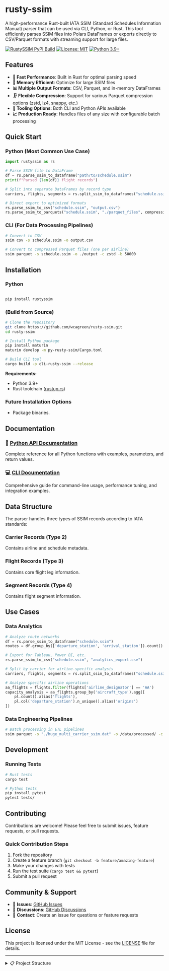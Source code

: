 # rusty-ssim

A high-performance Rust-built IATA SSIM (Standard Schedules Information Manual) parser that can be used via CLI, Python, or Rust. This tool efficiently parses SSIM files into Polars DataFrames or exports directly to CSV/Parquet formats with streaming support for large files.

[![RustySSIM PyPI Build](https://github.com/wcagreen/rusty-ssim/actions/workflows/publish-to-pypi.yml/badge.svg)](https://github.com/wcagreen/rusty-ssim/actions/workflows/publish-to-pypi.yml)
[![License: MIT](https://img.shields.io/badge/License-MIT-yellow.svg)](https://opensource.org/licenses/MIT)
[![Python 3.9+](https://img.shields.io/badge/python-3.9+-blue.svg)](https://www.python.org/downloads/)

## Features

- **🚀 Fast Performance**: Built in Rust for optimal parsing speed
- **💾 Memory Efficient**: Optimize for large SSIM files  
- **📊 Multiple Output Formats**: CSV, Parquet, and in-memory DataFrames
- **🗜️ Flexible Compression**: Support for various Parquet compression options (zstd, lz4, snappy, etc.)
- **🔧 Tooling Options**: Both CLI and Python APIs available
- **📈 Production Ready**: Handles files of any size with configurable batch processing

## Quick Start

### Python (Most Common Use Case)

```python
import rustyssim as rs

# Parse SSIM file to DataFrame
df = rs.parse_ssim_to_dataframe("path/to/schedule.ssim")
print(f"Parsed {len(df)} flight records")

# Split into separate DataFrames by record type
carriers, flights, segments = rs.split_ssim_to_dataframes("schedule.ssim")

# Direct export to optimized formats
rs.parse_ssim_to_csv("schedule.ssim", "output.csv")
rs.parse_ssim_to_parquets("schedule.ssim", "./parquet_files", compression="zstd")
```

### CLI (For Data Processing Pipelines)

```bash
# Convert to CSV
ssim csv -s schedule.ssim -o output.csv

# Convert to compressed Parquet files (one per airline)
ssim parquet -s schedule.ssim -o ./output -c zstd -b 50000
```

## Installation

### Python

```bash

pip install rustyssim

```



### (Build from Source)

```bash
# Clone the repository
git clone https://github.com/wcagreen/rusty-ssim.git
cd rusty-ssim

# Install Python package
pip install maturin
maturin develop -m py-rusty-ssim/Cargo.toml

# Build CLI tool
cargo build -p cli-rusty-ssim --release
```

**Requirements:**
- Python 3.9+
- Rust toolchain ([rustup.rs](https://rustup.rs))

### Future Installation Options
- Package binaries.

## Documentation

### 📖 [Python API Documentation](https://github.com/wcagreen/rusty-ssim/blob/main/docs/python.md)
Complete reference for all Python functions with examples, parameters, and return values.

### 💻 [CLI Documentation](https://github.com/wcagreen/rusty-ssim/blob/main/docs/cli-usage.md) 
Comprehensive guide for command-line usage, performance tuning, and integration examples.

## Data Structure

The parser handles three types of SSIM records according to IATA standards:

### Carrier Records (Type 2)
Contains airline and schedule metadata.

### Flight Records (Type 3)
Contains core flight leg information.

### Segment Records (Type 4)  
Contains flight segment information.



## Use Cases

### Data Analytics
```python
# Analyze route networks
df = rs.parse_ssim_to_dataframe("schedule.ssim")
routes = df.group_by(['departure_station', 'arrival_station']).count()

# Export for Tableau, Power BI, etc.
rs.parse_ssim_to_csv("schedule.ssim", "analytics_export.csv")
```

```python
# Split by carrier for airline-specific analysis
carriers, flights, segments = rs.split_ssim_to_dataframes("schedule.ssim")

# Analyze specific airline operations
aa_flights = flights.filter(flights['airline_designator'] == 'AA')
capacity_analysis = aa_flights.group_by('aircraft_type').agg([
    pl.count().alias('flights'),
    pl.col('departure_station').n_unique().alias('origins')
])
```


### Data Engineering Pipelines
```bash
# Batch processing in ETL pipelines
ssim parquet -s "./huge_multi_carrier_ssim.dat" -o /data/processed/ -c zstd -b 100000

```

## Development

### Running Tests
```bash
# Rust tests
cargo test

# Python tests  
pip install pytest
pytest tests/
```


## Contributing

Contributions are welcome! Please feel free to submit issues, feature requests, or pull requests.

### Quick Contribution Steps
1. Fork the repository
2. Create a feature branch (`git checkout -b feature/amazing-feature`)
3. Make your changes with tests
4. Run the test suite (`cargo test && pytest`)
5. Submit a pull request

## Community & Support

- 🐛 **Issues**: [GitHub Issues](https://github.com/wcagreen/rusty-ssim/issues)
- 💬 **Discussions**: [GitHub Discussions](https://github.com/wcagreen/rusty-ssim/discussions)
- 📧 **Contact**: Create an issue for questions or feature requests

## License

This project is licensed under the MIT License - see the [LICENSE](LICENSE) file for details.

---

<details>
<summary>📋 Project Structure</summary>

```
rusty-ssim/
├── cli-rusty-ssim/          # CLI application
├── py-rusty-ssim/           # Python bindings  
├── rusty-ssim-core/         # Core Rust library
├── docs/                    # Documentation
```
</details>
